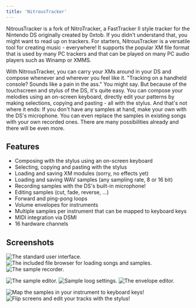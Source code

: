 ```yaml
---
title: 'NitrousTracker'
---
```


NitrousTracker is a fork of NitroTracker, a FastTracker II
style tracker for the Nintendo DS originally created by
0xtob. If you didn't understand that, you might want to
read up on trackers. For starters, NitrousTracker is a
versatile tool for creating music - everywhere! It supports
the popular XM file format that is used by many PC trackers
and that can be played on many PC audio players such as
Winamp or XMMS.

With NitrousTracker, you can carry your XMs around in your DS and compose whenever and wherever you feel like it. "Tracking on a handheld console? Sounds like a pain in the ass." You might say. But because of the touchscreen and stylus of the DS, it's quite easy. You can compose your melodies using an on-screen keyboard, directly edit your patterns by making selections, copying and pasting - all with the stylus. And that's not where it ends: If you don't have any samples at hand, make your own with the DS's microphone. You can even replace the samples in existing songs with your own recorded ones. There are many possibilities already and there will be even more. 

## Features

* Composing with the stylus using an on-screen keyboard
* Selecting, copying and pasting with the stylus
* Loading and saving XM modules (sorry, no effects yet)
* Loading and saving WAV samples (any sampling rate, 8 or 16 bit)
* Recording samples with the DS's built-in microphone!
* Editing samples (cut, fade, reverse, ...)
* Forward and ping-pong loops
* Volume envelopes for instruments
* Multiple samples per instrument that can be mapped to keyboard keys
* MIDI integration via DSMI
* 16 hardware channels

## Screenshots

![The standard user interface.](/nitroustracker/content/screenshots/interface.png)
![The included file browser for loading songs and samples.](/nitroustracker/content/screenshots/filebrowser.png)
![The sample recorder.](/nitroustracker/content/screenshots/recsample.png)

![The sample editor.](/nitroustracker/content/screenshots/sampleedit.png)
![Sample loog settings.](/nitroustracker/content/screenshots/loops.png)
![The envelope editor.](/nitroustracker/content/screenshots/envelopes.png)

![Map the samples in your instrument to keyboard keys!](/nitroustracker/content/screenshots/mapsamples.png)
![Flip screens and edit your tracks with the stylus!](/nitroustracker/content/screenshots/patternedit.png)
